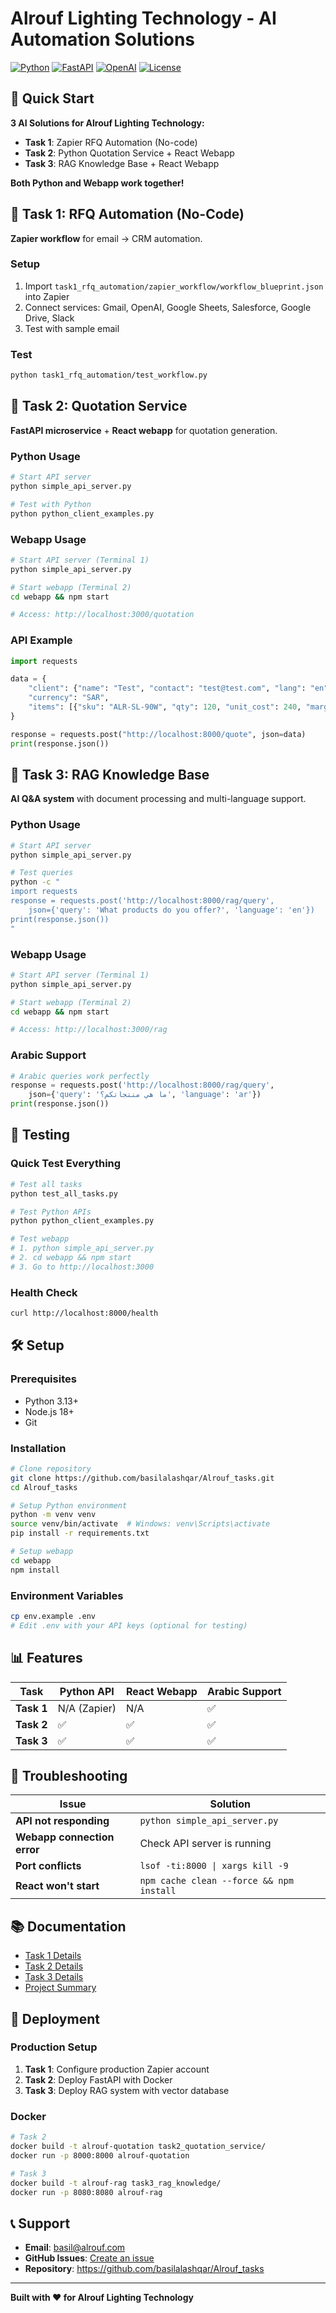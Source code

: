 # Alrouf Lighting Technology - AI Automation Solutions

[![Python](https://img.shields.io/badge/Python-3.13+-blue.svg)](https://python.org)
[![FastAPI](https://img.shields.io/badge/FastAPI-0.104+-green.svg)](https://fastapi.tiangolo.com)
[![OpenAI](https://img.shields.io/badge/OpenAI-API-orange.svg)](https://openai.com)
[![License](https://img.shields.io/badge/License-MIT-yellow.svg)](LICENSE)

## 🚀 Quick Start

**3 AI Solutions for Alrouf Lighting Technology:**
- **Task 1**: Zapier RFQ Automation (No-code)
- **Task 2**: Python Quotation Service + React Webapp
- **Task 3**: RAG Knowledge Base + React Webapp

**Both Python and Webapp work together!**

## 🎯 Task 1: RFQ Automation (No-Code)

**Zapier workflow** for email → CRM automation.

### Setup
1. Import `task1_rfq_automation/zapier_workflow/workflow_blueprint.json` into Zapier
2. Connect services: Gmail, OpenAI, Google Sheets, Salesforce, Google Drive, Slack
3. Test with sample email

### Test
```bash
python task1_rfq_automation/test_workflow.py
```

## 🎯 Task 2: Quotation Service

**FastAPI microservice** + **React webapp** for quotation generation.

### Python Usage
```bash
# Start API server
python simple_api_server.py

# Test with Python
python python_client_examples.py
```

### Webapp Usage
```bash
# Start API server (Terminal 1)
python simple_api_server.py

# Start webapp (Terminal 2)
cd webapp && npm start

# Access: http://localhost:3000/quotation
```

### API Example
```python
import requests

data = {
    "client": {"name": "Test", "contact": "test@test.com", "lang": "en"},
    "currency": "SAR",
    "items": [{"sku": "ALR-SL-90W", "qty": 120, "unit_cost": 240, "margin_pct": 22}]
}

response = requests.post("http://localhost:8000/quote", json=data)
print(response.json())
```

## 🎯 Task 3: RAG Knowledge Base

**AI Q&A system** with document processing and multi-language support.

### Python Usage
```bash
# Start API server
python simple_api_server.py

# Test queries
python -c "
import requests
response = requests.post('http://localhost:8000/rag/query', 
    json={'query': 'What products do you offer?', 'language': 'en'})
print(response.json())
"
```

### Webapp Usage
```bash
# Start API server (Terminal 1)
python simple_api_server.py

# Start webapp (Terminal 2)
cd webapp && npm start

# Access: http://localhost:3000/rag
```

### Arabic Support
```python
# Arabic queries work perfectly
response = requests.post('http://localhost:8000/rag/query', 
    json={'query': 'ما هي منتجاتكم؟', 'language': 'ar'})
print(response.json())
```

## 🧪 Testing

### Quick Test Everything
```bash
# Test all tasks
python test_all_tasks.py

# Test Python APIs
python python_client_examples.py

# Test webapp
# 1. python simple_api_server.py
# 2. cd webapp && npm start
# 3. Go to http://localhost:3000
```

### Health Check
```bash
curl http://localhost:8000/health
```

## 🛠️ Setup

### Prerequisites
- Python 3.13+
- Node.js 18+
- Git

### Installation
```bash
# Clone repository
git clone https://github.com/basilalashqar/Alrouf_tasks.git
cd Alrouf_tasks

# Setup Python environment
python -m venv venv
source venv/bin/activate  # Windows: venv\Scripts\activate
pip install -r requirements.txt

# Setup webapp
cd webapp
npm install
```

### Environment Variables
```bash
cp env.example .env
# Edit .env with your API keys (optional for testing)
```

## 📊 Features

| Task | Python API | React Webapp | Arabic Support |
|------|------------|--------------|----------------|
| **Task 1** | N/A (Zapier) | N/A | ✅ |
| **Task 2** | ✅ | ✅ | ✅ |
| **Task 3** | ✅ | ✅ | ✅ |

## 🔧 Troubleshooting

| Issue | Solution |
|-------|----------|
| **API not responding** | `python simple_api_server.py` |
| **Webapp connection error** | Check API server is running |
| **Port conflicts** | `lsof -ti:8000 \| xargs kill -9` |
| **React won't start** | `npm cache clean --force && npm install` |

## 📚 Documentation

- [Task 1 Details](docs/task1_rfq_automation.md)
- [Task 2 Details](docs/task2_quotation_service.md)
- [Task 3 Details](docs/task3_rag_knowledge.md)
- [Project Summary](PROJECT_SUMMARY.md)

## 🚀 Deployment

### Production Setup
1. **Task 1**: Configure production Zapier account
2. **Task 2**: Deploy FastAPI with Docker
3. **Task 3**: Deploy RAG system with vector database

### Docker
```bash
# Task 2
docker build -t alrouf-quotation task2_quotation_service/
docker run -p 8000:8000 alrouf-quotation

# Task 3
docker build -t alrouf-rag task3_rag_knowledge/
docker run -p 8080:8080 alrouf-rag
```

## 📞 Support

- **Email**: basil@alrouf.com
- **GitHub Issues**: [Create an issue](https://github.com/basilalashqar/Alrouf_tasks/issues)
- **Repository**: https://github.com/basilalashqar/Alrouf_tasks

---

**Built with ❤️ for Alrouf Lighting Technology**